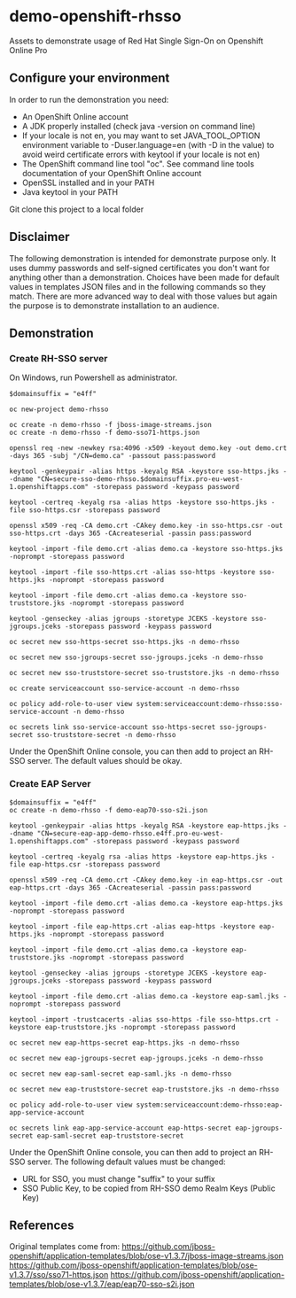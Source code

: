 # demo-openshift-rhsso
Assets to demonstrate usage of Red Hat Single Sign-On on Openshift Online Pro

## Configure your environment

In order to run the demonstration you need:
- An OpenShift Online account
- A JDK properly installed (check java -version on command line)
- If your locale is not en, you may want to set JAVA_TOOL_OPTION environment variable to -Duser.language=en (with -D in the value) to avoid weird certificate errors with keytool
if your locale is not en)
- The OpenShift command line tool "oc". See command line tools documentation of your OpenShift Online account
- OpenSSL installed and in your PATH
- Java keytool in your PATH

Git clone this project to a local folder

## Disclaimer

The following demonstration is intended for demonstrate purpose only.
It uses dummy passwords and self-signed certificates you don't want for anything other than a demonstration.
Choices have been made for default values in templates JSON files and in the following commands so they match. There are more advanced way to deal with those values but again the purpose is to demonstrate installation to an audience.

## Demonstration

### Create RH-SSO server

On Windows, run Powershell as administrator.

```
$domainsuffix = "e4ff"

oc new-project demo-rhsso

oc create -n demo-rhsso -f jboss-image-streams.json
oc create -n demo-rhsso -f demo-sso71-https.json

openssl req -new -newkey rsa:4096 -x509 -keyout demo.key -out demo.crt -days 365 -subj "/CN=demo.ca" -passout pass:password

keytool -genkeypair -alias https -keyalg RSA -keystore sso-https.jks --dname "CN=secure-sso-demo-rhsso.$domainsuffix.pro-eu-west-1.openshiftapps.com" -storepass password -keypass password
 
keytool -certreq -keyalg rsa -alias https -keystore sso-https.jks -file sso-https.csr -storepass password
 
openssl x509 -req -CA demo.crt -CAkey demo.key -in sso-https.csr -out sso-https.crt -days 365 -CAcreateserial -passin pass:password
 
keytool -import -file demo.crt -alias demo.ca -keystore sso-https.jks -noprompt -storepass password
 
keytool -import -file sso-https.crt -alias sso-https -keystore sso-https.jks -noprompt -storepass password
 
keytool -import -file demo.crt -alias demo.ca -keystore sso-truststore.jks -noprompt -storepass password
 
keytool -genseckey -alias jgroups -storetype JCEKS -keystore sso-jgroups.jceks -storepass password -keypass password 

oc secret new sso-https-secret sso-https.jks -n demo-rhsso
 
oc secret new sso-jgroups-secret sso-jgroups.jceks -n demo-rhsso
 
oc secret new sso-truststore-secret sso-truststore.jks -n demo-rhsso
 
oc create serviceaccount sso-service-account -n demo-rhsso
 
oc policy add-role-to-user view system:serviceaccount:demo-rhsso:sso-service-account -n demo-rhsso
 
oc secrets link sso-service-account sso-https-secret sso-jgroups-secret sso-truststore-secret -n demo-rhsso
```

Under the OpenShift Online console, you can then add to project an RH-SSO server.
The default values should be okay.

### Create EAP Server

```
$domainsuffix = "e4ff"
oc create -n demo-rhsso -f demo-eap70-sso-s2i.json

keytool -genkeypair -alias https -keyalg RSA -keystore eap-https.jks --dname "CN=secure-eap-app-demo-rhsso.e4ff.pro-eu-west-1.openshiftapps.com" -storepass password -keypass password
 
keytool -certreq -keyalg rsa -alias https -keystore eap-https.jks -file eap-https.csr -storepass password
 
openssl x509 -req -CA demo.crt -CAkey demo.key -in eap-https.csr -out eap-https.crt -days 365 -CAcreateserial -passin pass:password
 
keytool -import -file demo.crt -alias demo.ca -keystore eap-https.jks -noprompt -storepass password
 
keytool -import -file eap-https.crt -alias eap-https -keystore eap-https.jks -noprompt -storepass password
 
keytool -import -file demo.crt -alias demo.ca -keystore eap-truststore.jks -noprompt -storepass password
 
keytool -genseckey -alias jgroups -storetype JCEKS -keystore eap-jgroups.jceks -storepass password -keypass password
 
keytool -import -file demo.crt -alias demo.ca -keystore eap-saml.jks -noprompt -storepass password
 
keytool -import -trustcacerts -alias sso-https -file sso-https.crt -keystore eap-truststore.jks -noprompt -storepass password

oc secret new eap-https-secret eap-https.jks -n demo-rhsso
 
oc secret new eap-jgroups-secret eap-jgroups.jceks -n demo-rhsso
 
oc secret new eap-saml-secret eap-saml.jks -n demo-rhsso
 
oc secret new eap-truststore-secret eap-truststore.jks -n demo-rhsso

oc policy add-role-to-user view system:serviceaccount:demo-rhsso:eap-app-service-account

oc secrets link eap-app-service-account eap-https-secret eap-jgroups-secret eap-saml-secret eap-truststore-secret
```

Under the OpenShift Online console, you can then add to project an RH-SSO server.
The following default values must be changed:
- URL for SSO, you must change "suffix" to your suffix
- SSO Public Key, to be copied from RH-SSO demo Realm Keys (Public Key)


## References

Original templates come from:
https://github.com/jboss-openshift/application-templates/blob/ose-v1.3.7/jboss-image-streams.json
https://github.com/jboss-openshift/application-templates/blob/ose-v1.3.7/sso/sso71-https.json
https://github.com/jboss-openshift/application-templates/blob/ose-v1.3.7/eap/eap70-sso-s2i.json

